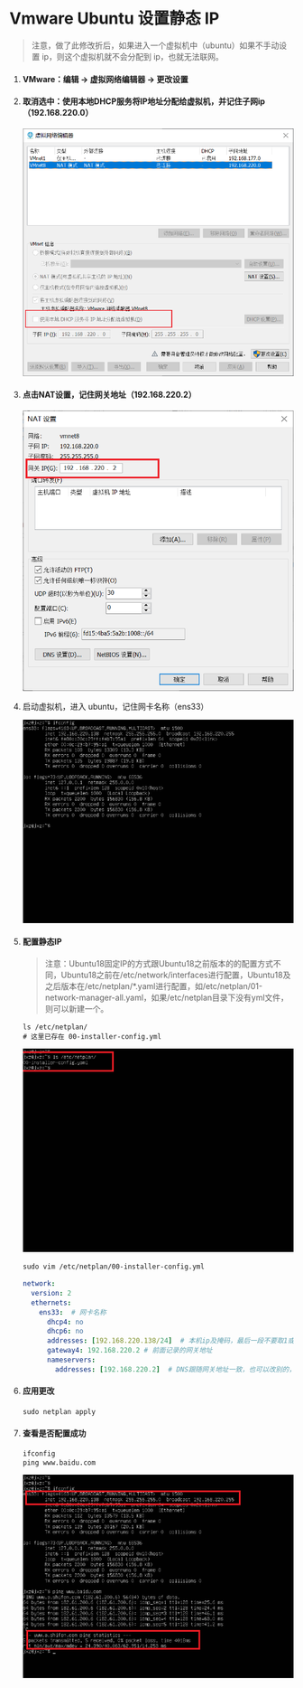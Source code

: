 # Vmware Ubuntu 设置静态 IP

> 注意，做了此修改折后，如果进入一个虚拟机中（ubuntu）如果不手动设置 ip，则这个虚拟机就不会分配到 ip，也就无法联网。

1. #### VMware：编辑 -> 虚拟网络编辑器 -> 更改设置

2. #### 取消选中：使用本地DHCP服务将IP地址分配给虚拟机，并记住子网ip（192.168.220.0）

   ![image-20210912173851432](project.assets/image-20210912173851432.png)

3. #### 点击NAT设置，记住网关地址（192.168.220.2）

   ![image-20210912174134385](project.assets/image-20210912174134385.png)

4. 启动虚拟机，进入 ubuntu，记住网卡名称（ens33）

   ![image-20210912174433271](project.assets/image-20210912174433271.png)

5. #### 配置静态IP

   > 注意：Ubuntu18固定IP的方式跟Ubuntu18之前版本的的配置方式不同，Ubuntu18之前在/etc/network/interfaces进行配置，Ubuntu18及之后版本在/etc/netplan/*.yaml进行配置，如/etc/netplan/01-network-manager-all.yaml，如果/etc/netplan目录下没有yml文件，则可以新建一个。

   ```shell
   ls /etc/netplan/
   # 这里已存在 00-installer-config.yml
   ```

   ![image-20210912174824186](project.assets/image-20210912174824186.png)

   ```shell
   sudo vim /etc/netplan/00-installer-config.yml
   ```

   ```yaml
   network:
     version: 2
     ethernets:
       ens33:  # 网卡名称
         dhcp4: no
         dhcp6: no
         addresses: [192.168.220.138/24]  # 本机ip及掩码，最后一段不要取1或2
         gateway4: 192.168.220.2 # 前面记录的网关地址
         nameservers:
           addresses: [192.168.220.2]  # DNS跟随网关地址一致，也可以改别的，如[114.114.114.114,8.8.8.8]
   ```

6. #### 应用更改

   ```shell
   sudo netplan apply
   ```

7. #### 查看是否配置成功

   ```shell
   ifconfig
   ping www.baidu.com
   ```

   ![image-20210912175236954](project.assets/image-20210912175236954.png)